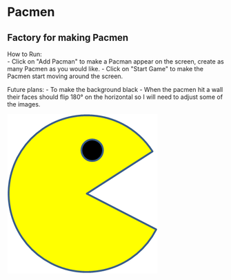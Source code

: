 # Pacmen
## Factory for making Pacmen

How to Run:  
    - Click on "Add Pacman" to make a Pacman appear on the screen, create as many Pacmen as you would like.
    - Click on "Start Game" to make the Pacmen start moving around the screen.

Future plans:
    - To make the background black
    - When the pacmen hit a wall their faces should flip 180° on the horizontal so I will need to adjust some of the images.

<img src="PacMan1.png">
